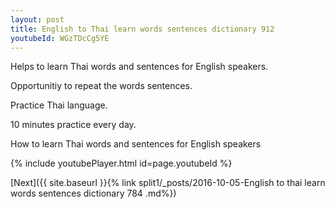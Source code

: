 ```yaml
---
layout: post
title: English to Thai learn words sentences dictionary 912 
youtubeId: WGzTDcCg5YE
---
```

 
 
Helps to learn Thai words and sentences for English speakers.

Opportunitiy to repeat the words sentences. 

Practice Thai language. 
 
10 minutes practice every day. 
 
How to learn Thai words and sentences for English speakers 
 
{% include youtubePlayer.html id=page.youtubeId %}
 
 
[Next]({{ site.baseurl }}{% link  split1/_posts/2016-10-05-English to thai learn words sentences dictionary 784 .md%})
 
